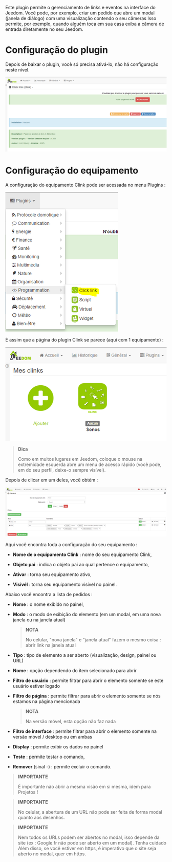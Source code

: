 Este plugin permite o gerenciamento de links e eventos na interface do
Jeedom. Você pode, por exemplo, criar um pedido que
abre um modal (janela de diálogo) com uma visualização contendo o seu
câmeras Isso permite, por exemplo, quando alguém toca em sua casa
exiba a câmera de entrada diretamente no seu Jeedom.

Configuração do plugin 
=======================

Depois de baixar o plugin, você só precisa ativá-lo,
não há configuração neste nível.

![clink1](../images/clink1.PNG)

Configuração do equipamento 
=============================

A configuração do equipamento Clink pode ser acessada no menu
Plugins :

![clink2](../images/clink2.PNG)

É assim que a página do plugin Clink se parece (aqui com 1
equipamento) :

![clink3](../images/clink3.PNG)

> **Dica**
>
> Como em muitos lugares em Jeedom, coloque o mouse na extremidade esquerda
> abre um menu de acesso rápido (você pode, em
> do seu perfil, deixe-o sempre visível).

Depois de clicar em um deles, você obtém :

![clink4](../images/clink4.PNG)

Aqui você encontra toda a configuração do seu equipamento :

-   **Nome de o equipamento Clink** : nome do seu equipamento Clink,

-   **Objeto pai** : indica o objeto pai ao qual pertence
    o equipamento,

-   **Ativar** : torna seu equipamento ativo,

-   **Visivél** : torna seu equipamento visível no painel.

Abaixo você encontra a lista de pedidos :

-   **Nome** : o nome exibido no painel,

-   **Modo** : o modo de exibição do elemento (em um modal, em
    uma nova janela ou na janela atual)

    > **NOTA**
    >
    > No celular, "nova janela" e "janela atual" fazem o mesmo
    > coisa : abrir link na janela atual

-   **Tipo** : tipo de elemento a ser aberto (visualização, design, painel ou URL)

-   **Nome** : opção dependendo do item selecionado para abrir

-   **Filtro de usuário** : permite filtrar para abrir o elemento
    somente se este usuário estiver logado

-   **Filtro de página** : permite filtrar para abrir o elemento somente se
    nós estamos na página mencionada

    > **NOTA**
    >
    > Na versão móvel, esta opção não faz nada

-   **Filtro de interface** : permite filtrar para abrir o elemento
    somente na versão móvel / desktop ou em ambas

-   **Display** : permite exibir os dados no painel

-   **Teste** : permite testar o comando,

-   **Remover** (sinal -) : permite excluir o comando.

> **IMPORTANTE**
>
> É importante não abrir a mesma visão em si mesma, idem para
> Projetos !

> **IMPORTANTE**
>
> No celular, a abertura de um URL não pode ser feita de forma modal
> quanto aos desenhos.

> **IMPORTANTE**
>
> Nem todos os URLs podem ser abertos no modal, isso depende da
> site (ex : Google.fr não pode ser aberto em um modal). Tenha cuidado
> Além disso, se você estiver em https, é imperativo que o site seja aberto
> no modal, quer em https.
